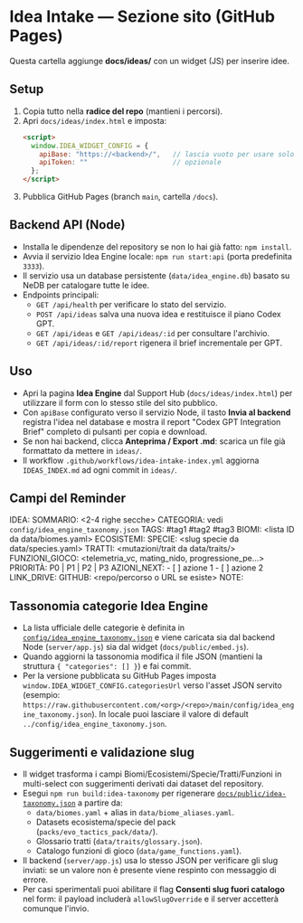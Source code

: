 # Idea Intake — Sezione sito (GitHub Pages)

Questa cartella aggiunge **docs/ideas/** con un widget (JS) per inserire idee.

## Setup
1. Copia tutto nella **radice del repo** (mantieni i percorsi).
2. Apri `docs/ideas/index.html` e imposta:
   ```html
   <script>
     window.IDEA_WIDGET_CONFIG = {
       apiBase: "https://<backend>/",   // lascia vuoto per usare solo export .md
       apiToken: ""                     // opzionale
     };
   </script>
   ```
3. Pubblica GitHub Pages (branch `main`, cartella `/docs`).

## Backend API (Node)
- Installa le dipendenze del repository se non lo hai già fatto: `npm install`.
- Avvia il servizio Idea Engine locale: `npm run start:api` (porta predefinita `3333`).
- Il servizio usa un database persistente (`data/idea_engine.db`) basato su NeDB per catalogare tutte le idee.
- Endpoints principali:
  - `GET /api/health` per verificare lo stato del servizio.
  - `POST /api/ideas` salva una nuova idea e restituisce il piano Codex GPT.
  - `GET /api/ideas` e `GET /api/ideas/:id` per consultare l'archivio.
  - `GET /api/ideas/:id/report` rigenera il brief incrementale per GPT.

## Uso
- Apri la pagina **Idea Engine** dal Support Hub (`docs/ideas/index.html`) per utilizzare il form con lo stesso stile del
  sito pubblico.
- Con `apiBase` configurato verso il servizio Node, il tasto **Invia al backend** registra l'idea nel database e mostra il
  report "Codex GPT Integration Brief" completo di pulsanti per copia e download.
- Se non hai backend, clicca **Anteprima / Export .md**: scarica un file già formattato da mettere in `ideas/`.
- Il workflow `.github/workflows/idea-intake-index.yml` aggiorna `IDEAS_INDEX.md` ad ogni commit in `ideas/`.

## Campi del Reminder
IDEA: <titolo breve>
SOMMARIO: <2-4 righe secche>
CATEGORIA: vedi `config/idea_engine_taxonomy.json`
TAGS: #tag1 #tag2 #tag3
BIOMI: <lista ID da data/biomes.yaml>
ECOSISTEMI: <meta-nodi o pack collegati>
SPECIE: <slug specie da data/species.yaml>
TRATTI: <mutazioni/trait da data/traits/>
FUNZIONI_GIOCO: <telemetria_vc, mating_nido, progressione_pe…>
PRIORITÀ: P0 | P1 | P2 | P3
AZIONI_NEXT: - [ ] azione 1  - [ ] azione 2
LINK_DRIVE: <URL se esiste>
GITHUB: <repo/percorso o URL se esiste>
NOTE: <altro>

## Tassonomia categorie Idea Engine
- La lista ufficiale delle categorie è definita in [`config/idea_engine_taxonomy.json`](config/idea_engine_taxonomy.json) e viene caricata sia dal backend Node (`server/app.js`) sia dal widget (`docs/public/embed.js`).
- Quando aggiorni la tassonomia modifica il file JSON (mantieni la struttura `{ "categories": [] }`) e fai commit.
- Per la versione pubblicata su GitHub Pages imposta `window.IDEA_WIDGET_CONFIG.categoriesUrl` verso l'asset JSON servito (esempio: `https://raw.githubusercontent.com/<org>/<repo>/main/config/idea_engine_taxonomy.json`). In locale puoi lasciare il valore di default `../config/idea_engine_taxonomy.json`.

## Suggerimenti e validazione slug
- Il widget trasforma i campi Biomi/Ecosistemi/Specie/Tratti/Funzioni in multi-select con suggerimenti derivati dai dataset del repository.
- Esegui `npm run build:idea-taxonomy` per rigenerare [`docs/public/idea-taxonomy.json`](docs/public/idea-taxonomy.json) a partire da:
  - `data/biomes.yaml` + alias in `data/biome_aliases.yaml`.
  - Datasets ecosistema/specie del pack (`packs/evo_tactics_pack/data/`).
  - Glossario tratti (`data/traits/glossary.json`).
  - Catalogo funzioni di gioco (`data/game_functions.yaml`).
- Il backend (`server/app.js`) usa lo stesso JSON per verificare gli slug inviati: se un valore non è presente viene respinto con messaggio di errore.
- Per casi sperimentali puoi abilitare il flag **Consenti slug fuori catalogo** nel form: il payload includerà `allowSlugOverride` e il server accetterà comunque l'invio.
